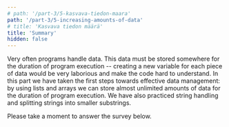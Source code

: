 ```yaml
---
# path: '/part-3/5-kasvava-tiedon-maara'
path: '/part-3/5-increasing-amounts-of-data'
# title: 'Kasvava tiedon määrä'
title: 'Summary'
hidden: false
---
```


Very often programs handle data. This data must be stored somewhere for the duration of program execution -- creating a new variable for each piece of data would be very laborious and make the code hard to understand.
In this part we have taken the first steps towards effective data management: by using lists and arrays we can store almost unlimited amounts of data for the duration of program execution.
We have also practiced string handling and splitting strings into smaller substrings.


Please take a moment to answer the survey below.


<quiz id="d1fdec6b-ee56-5f60-87e0-835f9f92b2ce"></quiz>
